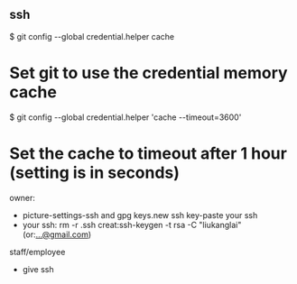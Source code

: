## ssh

$ git config --global credential.helper cache
# Set git to use the credential memory cache
$ git config --global credential.helper 'cache --timeout=3600'
# Set the cache to timeout after 1 hour (setting is in seconds)

owner:
- picture-settings-ssh and gpg keys.new ssh key-paste your ssh
- your ssh: rm -r .ssh  creat:ssh-keygen -t rsa -C "liukanglai" (or:...@gmail.com) 

staff/employee
- give ssh
